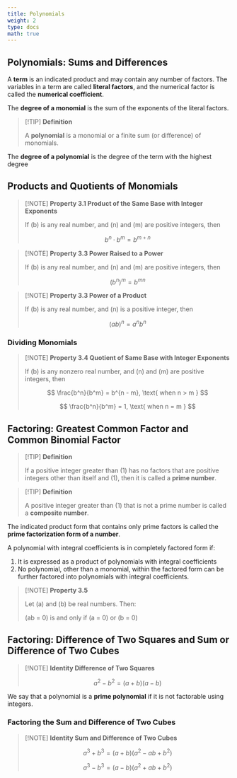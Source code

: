 ```yaml
---
title: Polynomials
weight: 2
type: docs
math: true
---
```


## Polynomials: Sums and Differences

A **term** is an indicated product and may contain any number of factors. The variables in a term are called **literal factors**, and the numerical factor is called the **numerical coefficient**.

The **degree of a monomial** is the sum of the exponents of the literal factors.

> [!TIP] **Definition**
>
> A **polynomial** is a monomial or a finite sum (or difference) of monomials.

The **degree of a polynomial** is the degree of the term with the highest degree

## Products and Quotients of Monomials

> [!NOTE] **Property 3.1 Product of the Same Base with Integer Exponents**
>
> If \(b\) is any real number, and \(n\) and \(m\) are positive integers, then
>
> $$ b^n \cdot b^m = b^{m + n} $$

> [!NOTE] **Property 3.3 Power Raised to a Power**
>
> If \(b\) is any real number, and \(n\) and \(m\) are positive integers, then
>
> $$ (b^n)^m = b^{mn} $$

> [!NOTE] **Property 3.3 Power of a Product**
>
> If \(b\) is any real number, and \(n\) is a positive integer, then
>
> $$ (ab)^n = a^n b^n $$

### Dividing Monomials

> [!NOTE] **Property 3.4 Quotient of Same Base with Integer Exponents**
>
> If \(b\) is any nonzero real number, and \(n\) and \(m\) are positive integers, then
>
> $$ \frac{b^n}{b^m} = b^{n - m}, \text{ when n > m } $$
>
> $$ \frac{b^n}{b^m} = 1, \text{ when n = m } $$

## Factoring: Greatest Common Factor and Common Binomial Factor

> [!TIP] **Definition**
>
> If a positive integer greater than \(1\) has no factors that are positive integers other than itself and \(1\), then it is called a **prime number**.

> [!TIP] **Definition**
>
> A positive integer greater than \(1\) that is not a prime number is called a **composite number**.

The indicated product form that contains only prime factors is called the **prime factorization form of a number**.

A polynomial with integral coefficients is in completely factored form if:

1. It is expressed as a product of polynomials with integral coefficients
2. No polynomial, other than a monomial, within the factored form can be further factored into polynomials with integral coefficients.

> [!NOTE] **Property 3.5**
>
> Let \(a\) and \(b\) be real numbers. Then:
>
> \(ab = 0\) is and only if \(a = 0\) or \(b = 0\)

## Factoring: Difference of Two Squares and Sum or Difference of Two Cubes

> [!NOTE] **Identity Difference of Two Squares**
>
> $$ a^2 - b^2 = (a + b)(a - b) $$

We say that a polynomial is a **prime polynomial** if it is not factorable using integers.

### Factoring the Sum and Difference of Two Cubes

> [!NOTE] **Identity Sum and Difference of Two Cubes**
>
> $$ a^3 + b^3 = (a + b)(a^2 - ab + b^2) $$
>
> $$ a^3 - b^3 = (a - b)(a^2 + ab + b^2) $$
